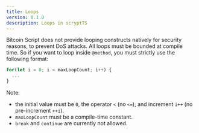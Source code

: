 ```yaml
---
title: Loops
version: 0.1.0
description: Loops in scryptTS
---
```


Bitcoin Script does not provide looping constructs natively for security reasons, to prevent DoS attacks. All loops must be bounded at compile time. So if you want to loop inside `@method`, you must strictly use the following format:

```ts
for(let i = 0; i < maxLoopCount; i++) {
  ...
}
```

Note:

- the initial value must be `0`, the operator `<` (no `<=`), and increment `i++` (no pre-increment `++i`).
- `maxLoopCount` must be a compile-time constant.
- `break` and `continue` are currently not allowed.
